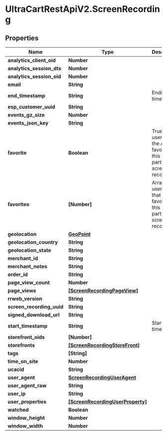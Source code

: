 # UltraCartRestApiV2.ScreenRecording

## Properties
Name | Type | Description | Notes
------------ | ------------- | ------------- | -------------
**analytics_client_oid** | **Number** |  | [optional] 
**analytics_session_dts** | **Number** |  | [optional] 
**analytics_session_oid** | **Number** |  | [optional] 
**email** | **String** |  | [optional] 
**end_timestamp** | **String** | Ending timestamp | [optional] 
**esp_customer_uuid** | **String** |  | [optional] 
**events_gz_size** | **Number** |  | [optional] 
**events_json_key** | **String** |  | [optional] 
**favorite** | **Boolean** | True if the user calling the API has favorited this particular screen recording. | [optional] 
**favorites** | **[Number]** | Array of user ids that favorited this particular screen recording. | [optional] 
**geolocation** | [**GeoPoint**](GeoPoint.md) |  | [optional] 
**geolocation_country** | **String** |  | [optional] 
**geolocation_state** | **String** |  | [optional] 
**merchant_id** | **String** |  | [optional] 
**merchant_notes** | **String** |  | [optional] 
**order_id** | **String** |  | [optional] 
**page_view_count** | **Number** |  | [optional] 
**page_views** | [**[ScreenRecordingPageView]**](ScreenRecordingPageView.md) |  | [optional] 
**rrweb_version** | **String** |  | [optional] 
**screen_recording_uuid** | **String** |  | [optional] 
**signed_download_url** | **String** |  | [optional] 
**start_timestamp** | **String** | Starting timestamp | [optional] 
**storefront_oids** | **[Number]** |  | [optional] 
**storefronts** | [**[ScreenRecordingStoreFront]**](ScreenRecordingStoreFront.md) |  | [optional] 
**tags** | **[String]** |  | [optional] 
**time_on_site** | **Number** |  | [optional] 
**ucacid** | **String** |  | [optional] 
**user_agent** | [**ScreenRecordingUserAgent**](ScreenRecordingUserAgent.md) |  | [optional] 
**user_agent_raw** | **String** |  | [optional] 
**user_ip** | **String** |  | [optional] 
**user_properties** | [**[ScreenRecordingUserProperty]**](ScreenRecordingUserProperty.md) |  | [optional] 
**watched** | **Boolean** |  | [optional] 
**window_height** | **Number** |  | [optional] 
**window_width** | **Number** |  | [optional] 


